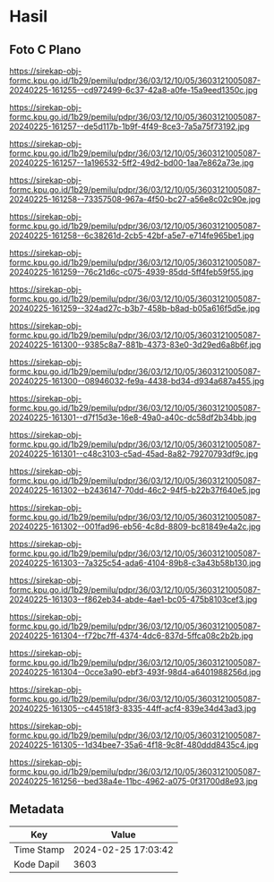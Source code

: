# Hasil

## Foto C Plano

https://sirekap-obj-formc.kpu.go.id/1b29/pemilu/pdpr/36/03/12/10/05/3603121005087-20240225-161255--cd972499-6c37-42a8-a0fe-15a9eed1350c.jpg

https://sirekap-obj-formc.kpu.go.id/1b29/pemilu/pdpr/36/03/12/10/05/3603121005087-20240225-161257--de5d117b-1b9f-4f49-8ce3-7a5a75f73192.jpg

https://sirekap-obj-formc.kpu.go.id/1b29/pemilu/pdpr/36/03/12/10/05/3603121005087-20240225-161257--1a196532-5ff2-49d2-bd00-1aa7e862a73e.jpg

https://sirekap-obj-formc.kpu.go.id/1b29/pemilu/pdpr/36/03/12/10/05/3603121005087-20240225-161258--73357508-967a-4f50-bc27-a56e8c02c90e.jpg

https://sirekap-obj-formc.kpu.go.id/1b29/pemilu/pdpr/36/03/12/10/05/3603121005087-20240225-161258--6c38261d-2cb5-42bf-a5e7-e714fe965be1.jpg

https://sirekap-obj-formc.kpu.go.id/1b29/pemilu/pdpr/36/03/12/10/05/3603121005087-20240225-161259--76c21d6c-c075-4939-85dd-5ff4feb59f55.jpg

https://sirekap-obj-formc.kpu.go.id/1b29/pemilu/pdpr/36/03/12/10/05/3603121005087-20240225-161259--324ad27c-b3b7-458b-b8ad-b05a616f5d5e.jpg

https://sirekap-obj-formc.kpu.go.id/1b29/pemilu/pdpr/36/03/12/10/05/3603121005087-20240225-161300--9385c8a7-881b-4373-83e0-3d29ed6a8b6f.jpg

https://sirekap-obj-formc.kpu.go.id/1b29/pemilu/pdpr/36/03/12/10/05/3603121005087-20240225-161300--08946032-fe9a-4438-bd34-d934a687a455.jpg

https://sirekap-obj-formc.kpu.go.id/1b29/pemilu/pdpr/36/03/12/10/05/3603121005087-20240225-161301--d7f15d3e-16e8-49a0-a40c-dc58df2b34bb.jpg

https://sirekap-obj-formc.kpu.go.id/1b29/pemilu/pdpr/36/03/12/10/05/3603121005087-20240225-161301--c48c3103-c5ad-45ad-8a82-79270793df9c.jpg

https://sirekap-obj-formc.kpu.go.id/1b29/pemilu/pdpr/36/03/12/10/05/3603121005087-20240225-161302--b2436147-70dd-46c2-94f5-b22b37f640e5.jpg

https://sirekap-obj-formc.kpu.go.id/1b29/pemilu/pdpr/36/03/12/10/05/3603121005087-20240225-161302--001fad96-eb56-4c8d-8809-bc81849e4a2c.jpg

https://sirekap-obj-formc.kpu.go.id/1b29/pemilu/pdpr/36/03/12/10/05/3603121005087-20240225-161303--7a325c54-ada6-4104-89b8-c3a43b58b130.jpg

https://sirekap-obj-formc.kpu.go.id/1b29/pemilu/pdpr/36/03/12/10/05/3603121005087-20240225-161303--f862eb34-abde-4ae1-bc05-475b8103cef3.jpg

https://sirekap-obj-formc.kpu.go.id/1b29/pemilu/pdpr/36/03/12/10/05/3603121005087-20240225-161304--f72bc7ff-4374-4dc6-837d-5ffca08c2b2b.jpg

https://sirekap-obj-formc.kpu.go.id/1b29/pemilu/pdpr/36/03/12/10/05/3603121005087-20240225-161304--0cce3a90-ebf3-493f-98d4-a6401988256d.jpg

https://sirekap-obj-formc.kpu.go.id/1b29/pemilu/pdpr/36/03/12/10/05/3603121005087-20240225-161305--c44518f3-8335-44ff-acf4-839e34d43ad3.jpg

https://sirekap-obj-formc.kpu.go.id/1b29/pemilu/pdpr/36/03/12/10/05/3603121005087-20240225-161305--1d34bee7-35a6-4f18-9c8f-480ddd8435c4.jpg

https://sirekap-obj-formc.kpu.go.id/1b29/pemilu/pdpr/36/03/12/10/05/3603121005087-20240225-161256--bed38a4e-11bc-4962-a075-0f31700d8e93.jpg


## Metadata

| Key        | Value               |
| ---------- | ------------------- |
| Time Stamp | 2024-02-25 17:03:42 |
| Kode Dapil | 3603                |



